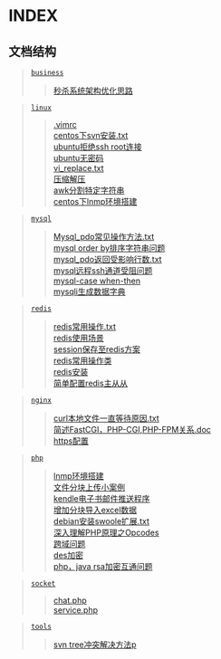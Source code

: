 INDEX
===

文档结构
--

><a href='https://github.com/zhong1/note/tree/master/business'>`business`</a>  
>><a href='https://github.com/zhong1/note/blob/master/business/秒杀系统架构优化思路'>秒杀系统架构优化思路</a>  


><a href='https://github.com/zhong1/note/tree/master/linux'>`linux`</a>  
>><a href='https://github.com/zhong1/note/blob/master/linux/.vimrc'>.vimrc</a>  
>><a href='https://github.com/zhong1/note/blob/master/linux/centos下svn安装.txt'>centos下svn安装.txt</a>  
>><a href='https://github.com/zhong1/note/blob/master/linux/ubuntu拒绝ssh root连接'>ubuntu拒绝ssh root连接</a>  
>><a href='https://github.com/zhong1/note/blob/master/linux/ubuntu无密码'>ubuntu无密码</a>   
>><a href='https://github.com/zhong1/note/blob/master/linux/vi_replace.txt'>vi_replace.txt</a>  
>><a href='https://github.com/zhong1/note/blob/master/linux/压缩解压'>压缩解压</a>  
>><a href='https://github.com/zhong1/note/blob/master/linux/awk分割特定字符串'>awk分割特定字符串</a>  
>><a href='https://github.com/zhong1/note/blob/master/linux/centos%E4%B8%8Blnmp%E7%8E%AF%E5%A2%83%E6%90%AD%E5%BB%BA'>centos下lnmp环境搭建</a>  



><a href='https://github.com/zhong1/note/tree/master/mysql'>`mysql`</a>  
>><a href='https://github.com/zhong1/note/blob/master/mysql/Mysql_pdo常见操作方法'>Mysql_pdo常见操作方法.txt</a>  
>><a href='https://github.com/zhong1/note/blob/master/mysql/mysql order by排序字符串问题'>mysql order by排序字符串问题</a>  
>><a href='https://github.com/zhong1/note/blob/master/mysql/mysql_pdo返回受影响行数.txt'>mysql_pdo返回受影响行数.txt</a>  
>><a href='https://github.com/zhong1/note/blob/master/mysql/mysql远程ssh通道受阻问题'>mysql远程ssh通道受阻问题</a>  
>><a href='https://github.com/zhong1/note/blob/master/mysql/mysql-case when-then'>mysql-case when-then</a>  
>><a href='https://github.com/zhong1/note/blob/master/mysql/sql_dict.php'>mysqli生成数据字典</a></br>  

><a href='https://github.com/zhong1/note/tree/master/redis'>`redis`</a>  
>><a href='https://github.com/zhong1/note/blob/master/redis/redis常用操作.txt'>redis常用操作.txt</a>  
>><a href='https://github.com/zhong1/note/blob/master/redis/redis使用场景.md'>redis使用场景</a>  
>><a href='https://github.com/zhong1/note/blob/master/redis/session保存至redis方案'>session保存至redis方案</a>  
>><a href='https://github.com/zhong1/note/blob/master/redis/redis常用操作类'>redis常用操作类</a>   
>><a href='https://github.com/zhong1/note/blob/master/redis/redis安装.md'>redis安装</a>   
>><a href='https://github.com/zhong1/note/blob/master/redis/简单配置redis主从从.md'>简单配置redis主从从</a>   

><a href='https://github.com/zhong1/note/tree/master/nginx'>`nginx`</a>  
>><a href='https://github.com/zhong1/note/blob/master/nginx/curl本地文件一直等待原因.txt'>curl本地文件一直等待原因.txt</a>  
>><a href='https://github.com/zhong1/note/blob/master/nginx/简述FastCGI，PHP-CGI,PHP-FPM关系.doc'>简述FastCGI，PHP-CGI,PHP-FPM关系.doc</a>  
>><a href='https://github.com/zhong1/note/blob/master/nginx/https%E9%85%8D%E7%BD%AE.md'>https配置</a>  


><a href='https://github.com/zhong1/note/tree/master/php'>`php`</a> 
>><a href='https://github.com/zhong1/note/blob/master/php/lnmp环境搭建'>lnmp环境搭建</a>  
>><a href='https://github.com/zhong1/note/tree/master/php/cutFileUpload'>文件分块上传小案例</a>  
>><a href='https://github.com/zhong1/note/tree/master/php/push_kindle'>kendle电子书邮件推送程序</a>  
>><a href='https://github.com/zhong1/note/blob/master/php/chunk_excel.php'>增加分块导入excel数据</a>  
>><a href='https://github.com/zhong1/note/blob/master/php/debian安装swoole扩展.txt'>debian安装swoole扩展.txt</a>  
>><a href='https://github.com/zhong1/note/blob/master/php/深入理解PHP原理之Opcodes'>深入理解PHP原理之Opcodes</a>  
>><a href='https://github.com/zhong1/note/blob/master/php/跨域问题'>跨域问题</a>  
>><a href='https://github.com/zhong1/note/blob/master/php/des加密'>des加密</a></br>
>><a href='https://github.com/zhong1/note/blob/master/php/php，java rsa加密互通问题'>php，java rsa加密互通问题</a></br>


><a href='https://github.com/zhong1/note/tree/master/socket'>`socket`</a></br>
>><a href='https://github.com/zhong1/note/blob/master/socket/chat.php'>chat.php</a></br>
>><a href='https://github.com/zhong1/note/blob/master/socket/service.php'>service.php</a></br>

><a href='https://github.com/zhong1/note/tree/master/tools'>`tools`</a></br>
>><a href='https://github.com/zhong1/note/blob/master/tools/svn tree冲突解决方法.md'>svn tree冲突解决方法p</a></br>
